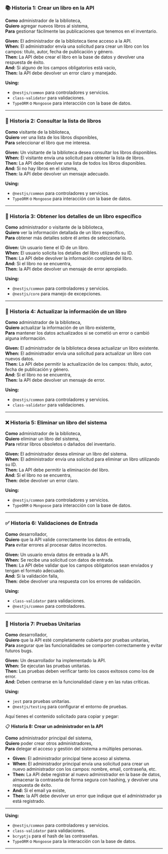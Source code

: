 
### 📚 Historia 1: Crear un libro en la API
**Como** administrador de la biblioteca,  
**Quiero** agregar nuevos libros al sistema,  
**Para** gestionar fácilmente las publicaciones que tenemos en el inventario.

**Given:** El administrador de la biblioteca tiene acceso a la API.  
**When:** El administrador envía una solicitud para crear un libro con los campos: título, autor, fecha de publicación y género.  
**Then:** La API debe crear el libro en la base de datos y devolver una respuesta de éxito.  
**And:** Si alguno de los campos obligatorios está vacío,  
**Then:** la API debe devolver un error claro y manejado.

**Using:** 
- `@nestjs/common` para controladores y servicios.
- `class-validator` para validaciones.
- `TypeORM` o `Mongoose` para interacción con la base de datos.

---

### 📖 Historia 2: Consultar la lista de libros
**Como** visitante de la biblioteca,  
**Quiero** ver una lista de los libros disponibles,  
**Para** seleccionar el libro que me interesa.

**Given:** Un visitante de la biblioteca desea consultar los libros disponibles.  
**When:** El visitante envía una solicitud para obtener la lista de libros.  
**Then:** La API debe devolver una lista de todos los libros disponibles.  
**And:** Si no hay libros en el sistema,  
**Then:** la API debe devolver un mensaje adecuado.

**Using:** 
- `@nestjs/common` para controladores y servicios.
- `TypeORM` o `Mongoose` para interacción con la base de datos.

---

### 📑 Historia 3: Obtener los detalles de un libro específico
**Como** administrador o visitante de la biblioteca,  
**Quiero** ver la información detallada de un libro específico,  
**Para** obtener más detalles sobre él antes de seleccionarlo.

**Given:** Un usuario tiene el ID de un libro.  
**When:** El usuario solicita los detalles del libro utilizando su ID.  
**Then:** La API debe devolver la información completa del libro.  
**And:** Si el libro no se encuentra,  
**Then:** la API debe devolver un mensaje de error apropiado.

**Using:** 
- `@nestjs/common` para controladores y servicios.
- `@nestjs/core` para manejo de excepciones.

---

### 🔄 Historia 4: Actualizar la información de un libro
**Como** administrador de la biblioteca,  
**Quiero** actualizar la información de un libro existente,  
**Para** mantener los datos actualizados si se cometió un error o cambió alguna información.

**Given:** El administrador de la biblioteca desea actualizar un libro existente.  
**When:** El administrador envía una solicitud para actualizar un libro con nuevos datos.  
**Then:** La API debe permitir la actualización de los campos: título, autor, fecha de publicación y género.  
**And:** Si el libro no se encuentra,  
**Then:** la API debe devolver un mensaje de error.

**Using:** 
- `@nestjs/common` para controladores y servicios.
- `class-validator` para validaciones.

---

### ❌ Historia 5: Eliminar un libro del sistema
**Como** administrador de la biblioteca,  
**Quiero** eliminar un libro del sistema,  
**Para** retirar libros obsoletos o dañados del inventario.

**Given:** El administrador desea eliminar un libro del sistema.  
**When:** El administrador envía una solicitud para eliminar un libro utilizando su ID.  
**Then:** La API debe permitir la eliminación del libro.  
**And:** Si el libro no se encuentra,  
**Then:** debe devolver un error claro.

**Using:** 
- `@nestjs/common` para controladores y servicios.
- `TypeORM` o `Mongoose` para interacción con la base de datos.

---

### ✅ Historia 6: Validaciones de Entrada
**Como** desarrollador,  
**Quiero** que la API valide correctamente los datos de entrada,  
**Para** evitar errores al procesar datos incorrectos.

**Given:** Un usuario envía datos de entrada a la API.  
**When:** Se recibe una solicitud con datos de entrada.  
**Then:** La API debe validar que los campos obligatorios sean enviados y tengan el formato adecuado.  
**And:** Si la validación falla,  
**Then:** debe devolver una respuesta con los errores de validación.

**Using:** 
- `class-validator` para validaciones.
- `@nestjs/common` para controladores.

---

### 🧪 Historia 7: Pruebas Unitarias
**Como** desarrollador,  
**Quiero** que la API esté completamente cubierta por pruebas unitarias,  
**Para** asegurar que las funcionalidades se comporten correctamente y evitar futuros bugs.

**Given:** Un desarrollador ha implementado la API.  
**When:** Se ejecutan las pruebas unitarias.  
**Then:** Las pruebas deben verificar tanto los casos exitosos como los de error.  
**And:** Deben centrarse en la funcionalidad clave y en las rutas críticas.

**Using:** 
- `jest` para pruebas unitarias.
- `@nestjs/testing` para configurar el entorno de pruebas.

Aquí tienes el contenido solicitado para copiar y pegar:

📋 **Historia 8: Crear un administrador en la API**

**Como** administrador principal del sistema,  
**Quiero** poder crear otros administradores,  
**Para** delegar el acceso y gestión del sistema a múltiples personas.

- **Given:** El administrador principal tiene acceso al sistema.
- **When:** El administrador principal envía una solicitud para crear un nuevo administrador con los campos: nombre, email, contraseña, etc.
- **Then:** La API debe registrar al nuevo administrador en la base de datos, almacenar la contraseña de forma segura con hashing, y devolver una respuesta de éxito.
- **And:** Si el email ya existe,
- **Then:** la API debe devolver un error que indique que el administrador ya está registrado.

---

**Using:**

- `@nestjs/common` para controladores y servicios.
- `class-validator` para validaciones.
- `bcryptjs` para el hash de las contraseñas.
- `TypeORM` o `Mongoose` para la interacción con la base de datos.

---

